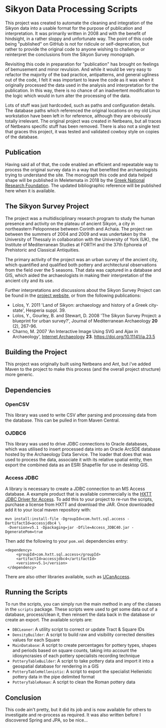 Sikyon Data Processing Scripts
==============================

This project was created to automate the cleaning and integration of the Sikyon data into a usable format for the purpose of publication and interpretation. It was primarily written in 2008 and with the benefit of hindsight, in a rather sloppy and unfortunate way. The point of this code being "published" on GitHub is not for ridicule or self-deprecation, but rather to provide the original code to anyone wishing to challenge or reinterpret the conclusions from the Sikyon Survey monograph.

Revisiting this code in preparation for "publication" has brought on feelings of bemusement and minor revulsion. And while it would be very easy to refactor the majority of the bad practice, antipatterns, and general ugliness out of the code, I felt it was important to leave the code as it was when it originally processed the data used in the analysis and interpretation for the publication. In this way, there is no chance of an inadvertent modification to the logic which would in turn alter the processing of the data.

Lots of stuff was just hardcoded, such as paths and configuration details. The database paths which referenced the original locations on my old Linux workstation have been left in for reference, although they are obviously totally irrelevant. The original project was created in Netbeans, but all traces of Netbeans specific stuff has been removed. There is also not a single test that graces this project, it was tested and validated cowboy style on copies of the database.

Publication
-----------
Having said all of that, the code enabled an efficient and repeatable way to process the original survey data in a way that benefited the archaeologists trying to understand the site. The monograph this code and data helped shape will be published in Meletemata in 2018 by the [Greek National Research Foundation](https://history-bookstore.eie.gr/en/section/greek-roman-antiquity/meletemata/). The updated bibliographic reference will be published here when it is available.

The Sikyon Survey Project
-------------------------
The project was a multidisciplinary research program to study the human presence and activity on the plateau of ancient Sikyon, a city in northeastern Peloponnese between Corinth and Achaia. The project ran between the summers of 2004 and 2009 and was undertaken by the University of Thessaly in collaboration with  the University of York (UK), the Institute of Mediterranean Studies at FORTH and the 37th Ephoreia of Prehistoric and Classical Antiquities.

The primary activity of the project was an urban survey of the ancient city, which quantified and qualified both pottery and architectural observations from the field over the 5 seasons. That data was captured in a database and GIS, which aided the archaeologists in making their interpretation of the ancient city and its use.

Further interpretations and discussions about the Sikyon Survey Project can be found in the [project website](http://extras.ha.uth.gr/sikyon/en/), or from the following publications:

* Lolos, Y. 2011 'Land of Sikyon: archaeology and history of a Greek city-state', Hesperia suppl. 39.
* Lolos, Y., Gourley, B. and Stewart, D. 2008 'The Sikyon Survey Project: a blueprint for urban survey?', Journal of Mediterranean Archaeology **20** (2), 267-96.
* Charno, M. 2007 'An Interactive Image Using SVG and Ajax in Archaeology', [Internet Archaeology](http://intarch.ac.uk/) **23**. https://doi.org/10.11141/ia.23.5

Building the Project
--------------------
This project was originally built using Netbeans and Ant, but i've added Maven to the project to make this process (and the overall project structure) more generic.

Dependencies
------------
### OpenCSV ###
This library was used to write CSV after parsing and processing data from the database. This can be pulled in from Maven Central.

### OJDBC6 ###
This library was used to drive JDBC connections to Oracle databases, which was utilised to insert processed data into an Oracle ArcSDE database hosted by the Archaeology Data Service. The loader that does that was used to process the data, associate it with its relative spatial entity, then export the combined data as an ESRI Shapefile for use in desktop GIS.

### Access JDBC ###
A library is necessary to create a JDBC connection to an MS Access database. A example product that is available commercially is the [HXTT JDBC Driver for Access](http://www.hxtt.com/access.html). To add this to your project to re-run the scripts, purchase a license from HXTT and download the JAR. Once downloaded add it to your local maven repository with:

    mvn install:install-file -DgroupId=com.hxtt.sql.access -DartifactId=accessjdbc4 \
     -Dversion=v5.1 -Dpackaging=jar -Dfile=Access_JDBC40.jar -DgeneratePom=true

 Then add the following to your `pom.xml` dependencies entry:

    <dependency>
         <groupId>com.hxtt.sql.access</groupId>
         <artifactId>accessjdbc4</artifactId>
         <version>v5.1</version>
     </dependency>

There are also other libraries available, such as [UCanAccess](http://ucanaccess.sourceforge.net/site.html).

Running the Scripts
-------------------
To run the scripts, you can simply run the main method in any of the classes in the `scripts` package. These scripts were used to get some data out of a database, process/clean it, then reinsert the data back in the database or create an export. The available scripts are:

* `DBCLeaner`: A utility script to correct or update Tract & Square IDs
* `DensityBuilder`: A script to build raw and visibility corrected densities values for each Square
* `MainDatabase`: A script to create percentages for pottery types, shapes and periods based on square counts, taking into account the idiosyncrasies of each pottery specialists recording technique
* `PotteryTableBuilder`: A script to take pottery data and import it into a geospatial database for rendering in a GIS
* `PotteryTableHellenistic`: A script to export the specialist Hellenistic pottery data in the pipe delimited format
* `PotteryTableRoman`: A script to clean the Roman pottery data

Conclusion
----------
This code ain't pretty, but it did its job and is now available for others to investigate and re-process as required. It was also written before I discovered Spring and JPA, so be nice...
